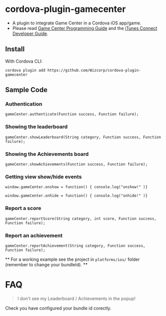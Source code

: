 cordova-plugin-gamecenter
===========================

* A plugin to integrate Game Center in a Cordova iOS app/game.
* Please read [Game Center Programming Guide](http://developer.apple.com/library/ios/#documentation/NetworkingInternet/Conceptual/GameKit_Guide/GameCenterOverview/GameCenterOverview.html) and the [iTunes Connect Developer Guide](https://itunesconnect.apple.com/docs/iTunesConnect_DeveloperGuide.pdf).

## Install ##

With Cordova CLI: 

`cordova plugin add https://github.com/Wizcorp/cordova-plugin-gamecenter`

## Sample Code ##

### Authentication

`gameCenter.authenticate(Function success, Function failure);`

### Showing the leaderboard

`gameCenter.showLeaderboard(String category, Function success, Function failure);`

### Showing the Achievements board

`gameCenter.showAchievements(Function success, Function failure);`

### Getting view show/hide events


	window.gameCenter.onshow = function() { console.log("onshow!" )}

	window.gameCenter.onhide = function() { console.log("onhide!" )}

### Report a score

`gameCenter.reportScore(String category, int score, Function success, Function failure);`

### Report an achievement

`gameCenter.reportAchievement(String category, Function success, Function failure);`

** For a working example see the project in `platforms/ios/` folder (remember to change your bundleId). **

# FAQ #

> I don't see my Leaderboard / Achievements in the popup!

Check you have configured your bundle id corectly.
